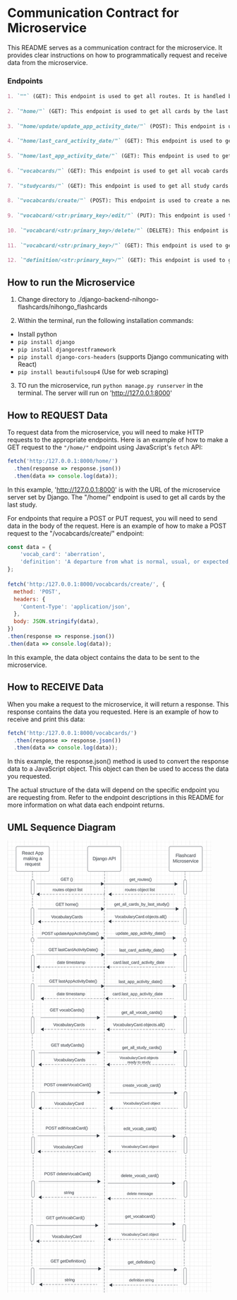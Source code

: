 # Communication Contract for Microservice

This README serves as a communication contract for the microservice. It provides clear instructions on how to programmatically request and receive data from the microservice.

### Endpoints
```markdown
1. `""` (GET): This endpoint is used to get all routes. It is handled by the `get_routes` function in the views.

2. `"home/"` (GET): This endpoint is used to get all cards by the last study. It is handled by the `get_all_cards_by_last_study` function in the views.

3. `"home/update/update_app_activity_date/"` (POST): This endpoint is used to update the app activity date. It is handled by the `update_app_activity_date` function in the views.

4. `"home/last_card_activity_date/"` (GET): This endpoint is used to get the last card activity date. It is handled by the `last_card_activity_date` function in the views.

5. `"home/last_app_activity_date/"` (GET): This endpoint is used to get the last app activity date. It is handled by the `last_app_activity_date` function in the views.

6. `"vocabcards/"` (GET): This endpoint is used to get all vocab cards. It is handled by the `get_all_vocabcards` function in the views.

7. `"studycards/"` (GET): This endpoint is used to get all study cards. It is handled by the `get_all_studycards` function in the views.

8. `"vocabcards/create/"` (POST): This endpoint is used to create a new vocab card. It is handled by the `create_vocabCard` function in the views.

9. `"vocabcard/<str:primary_key>/edit/"` (PUT): This endpoint is used to edit a vocab card. The `primary_key` in the URL is used to identify the vocab card. It is handled by the `edit_vocab_card` function in the views.

10. `"vocabcard/<str:primary_key>/delete/"` (DELETE): This endpoint is used to delete a vocab card. The `primary_key` in the URL is used to identify the vocab card. It is handled by the `delete_vocab_card` function in the views.

11. `"vocabcard/<str:primary_key>/"` (GET): This endpoint is used to get a specific vocab card. The `primary_key` in the URL is used to identify the vocab card. It is handled by the `get_vocabcard` function in the views.

12. `"definition/<str:primary_key>/"` (GET): This endpoint is used to get a definition. The `primary_key` in the URL is used to identify the definition. It is handled by the `get_definition` function in the views.

```

## How to run the Microservice

1. Change directory to  ./django-backend-nihongo-flashcards/nihongo_flashcards

2. Within the terminal, run the following installation commands:
- Install python
- `pip install django`
- `pip install djangorestframework`
- `pip install django-cors-headers` (supports Django communicating with React)
- `pip install beautifulsoup4` (Use for web scraping)

3. TO run the microservice, run `python manage.py runserver` in the terminal. The server will run on 'http://127.0.0.1:8000'

## How to REQUEST Data

To request data from the microservice, you will need to make HTTP requests to the appropriate endpoints. Here is an example of how to make a GET request to the `"/home/"` endpoint using JavaScript's `fetch` API:

```javascript
fetch('http:/127.0.0.1:8000/home/')
  .then(response => response.json())
  .then(data => console.log(data));
```
In this example, 'http://127.0.0.1:8000' is with the URL of the microservice server set by Django. The "/home/" endpoint is used to get all cards by the last study.

For endpoints that require a POST or PUT request, you will need to send data in the body of the request. Here is an example of how to make a POST request to the "/vocabcards/create/" endpoint:

```javascript
const data = {
    'vocab_card': 'aberration',
    'definition': 'A departure from what is normal, usual, or expected, typically an unwelcome one.'
};

fetch('http:/127.0.0.1:8000/vocabcards/create/', {
  method: 'POST',
  headers: {
    'Content-Type': 'application/json',
  },
  body: JSON.stringify(data),
})
.then(response => response.json())
.then(data => console.log(data));
```

In this example, the data object contains the data to be sent to the microservice.


## How to RECEIVE Data

When you make a request to the microservice, it will return a response. This response contains the data you requested. Here is an example of how to receive and print this data:

```javascript
fetch('http:/127.0.0.1:8000/vocabcards/')
  .then(response => response.json())
  .then(data => console.log(data));
```

In this example, the response.json() method is used to convert the response data to a JavaScript object. This object can then be used to access the data you requested.

The actual structure of the data will depend on the specific endpoint you are requesting from. Refer to the endpoint descriptions in this README for more information on what data each endpoint returns.


## UML Sequence Diagram

![UML Diagram](./UML.png)
